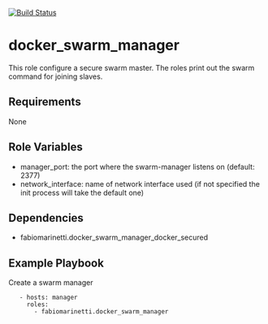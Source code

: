 [![Build Status](https://travis-ci.com/fabiomarinetti/docker-swarm-manager.svg?branch=master)](https://travis-ci.com/fabiomarinetti/docker-swarm-manager)

docker_swarm_manager
=========

This role configure a secure swarm master. The roles print out the swarm command  for joining slaves.

Requirements
------------

None

Role Variables
--------------

- manager_port: the port where the swarm-manager listens on (default: 2377)
- network_interface: name of network interface used (if not specified the init process will take the default one)

Dependencies
------------

 - fabiomarinetti.docker_swarm_manager_docker_secured

Example Playbook
----------------

Create a swarm manager
```
   - hosts: manager
     roles: 
       - fabiomarinetti.docker_swarm_manager
```
